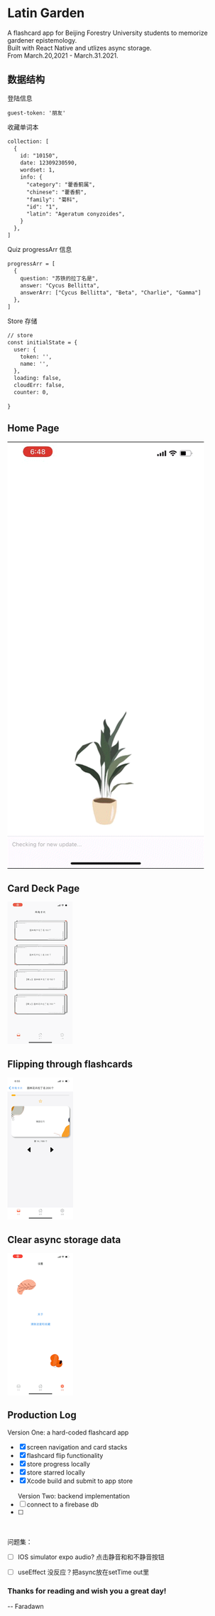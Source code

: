 # Latin Garden
A flashcard app for Beijing Forestry University students to memorize gardener epistemology.  
Built with React Native and utlizes async storage.  
From March.20,2021 - March.31.2021.   

## 数据结构
登陆信息
```
guest-token: '朋友'
```

收藏单词本
```
collection: [
  {
    id: "10150",
    date: 12309230590,
    wordset: 1,
    info: {
      "category": "藿香蓟属",
      "chinese": "藿香蓟",
      "family": "菊科",
      "id": "1",
      "latin": "Ageratum conyzoides",
    }
  },
]
```

Quiz progressArr 信息
```
progressArr = [
  {
    question: "苏铁的拉丁名是",
    answer: "Cycus Bellitta",
    answerArr: ["Cycus Bellitta", "Beta", "Charlie", "Gamma"]
  },
]
```

Store 存储
```
// store
const initialState = {
  user: {
    token: '',
    name: '',
  },
  loading: false,
  cloudErr: false,
  counter: 0,

} 
```




## Home Page
![home page demo](./assets/demo1.GIF)

## Card Deck Page
![card deck demo](./assets/demo2.GIF)

## Flipping through flashcards
![flashcard demo](./assets/demo3.GIF)

## Clear async storage data
![clear storage](./assets/demo4.GIF)



## Production Log 
Version One: a hard-coded flashcard app
- [x] screen navigation and card stacks
- [x] flashcard flip functionality
- [x] store progress locally
- [x] store starred locally
- [x] Xcode build and submit to app store
<br></br>
Version Two: backend implementation
- [ ] connect to a firebase db
- [ ]
<br></br>
问题集：
- [ ] IOS simulator expo audio? 点击静音和和不静音按钮
- [ ] useEffect 没反应？把async放在setTime out里



### Thanks for reading and wish you a great day!
-- Faradawn





